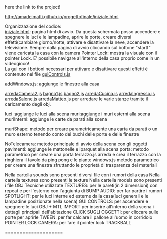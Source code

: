 
here the link to the project!

http://amadeimatti.github.io/progettofinale/iniziale.html





Organizzazione del codice: </br>
<a href="https://github.com/cvdlab-cg/439466/blob/master/September2014/WebContent/iniziale.html">iniziale.html</a>: pagina html di avvio. Da questa schermata posso accendere e spegnere le luci e le lampadine, aprire le porte, creare diversi effetti(cambiare giorno/notte, attivare e disattivare la neve, accendere la televisione.
Sempre dalla pagina di avvio cliccando sul bottone "startf" viene caricata la casa con la camera Pointer Lock: mostra la visuale con il pointer Lock. E' possibile navigare all'interno della casa proprio come in un videogioco! </br>
La gui con i bottoni necessari per attivare e disattivare questi effetti è contenuto nel file
<a href="https://github.com/cvdlab-cg/439466/blob/master/September2014/WebContent/assets/script/guiControls.js">guiControls.js</a> </br>

<a href="https://github.com/cvdlab-cg/439466/blob/master/September2014/WebContent/assets/script/addWindows.js">addWindows.js</a>: aggiunge le finestre alla casa </br>

<a href="https://github.com/cvdlab-cg/439466/blob/master/September2014/WebContent/assets/script/arredaCamera2.js">arredaCamera2.js</a>
<a href="https://github.com/cvdlab-cg/439466/blob/master/September2014/WebContent/assets/script/bagno1.js">bagno1.js</a>
<a href="https://github.com/cvdlab-cg/439466/blob/master/September2014/WebContent/assets/script/bagno2.js">bagno2.js</a>
<a href="https://github.com/cvdlab-cg/439466/blob/master/September2014/WebContent/assets/script/arredaCucina.js">arredaCucina.js</a>
<a href="https://github.com/cvdlab-cg/439466/blob/master/September2014/WebContent/assets/script/arredaIngresso.js">arredaIngresso.js</a>
<a href="https://github.com/cvdlab-cg/439466/blob/master/September2014/WebContent/assets/script/arredaSalone">arredaSalone.js</a>
<a href="https://github.com/cvdlab-cg/439466/blob/master/September2014/WebContent/assets/script/arredaMatteo.js">arredaMatteo.js</a> per arredare le varie stanze tramite il caricamento degli obj.


luci :aggiunge le luci alla scena muri:aggiunge i muri esterni alla scena muriInterni: aggiunge le carte da parati alla scena

muriShape: metodo per creare parametricamente una carta da parati o un muro esterno tenendo conto dei buchi delle porte e delle finestre

NoTelecamera: metodo principale di avvio della scena con gli oggetti pavimenti: aggiunge le mattonelle e iparquet alla scena porta: metodo parametrico per creare una porta terrazzo.js arreda e crea il terrazzo con la ringhiera il tavolo da ping pong e le piante 
windows.js metodo parametrico per creare una finestra sfruttando le proprietà di trasparenza dei materiali

Nella cartella sounds sono presenti diversi file con i rumori della casa
Nella cartella textures sono presenti le texture Nella cartella models sono presenti i file OBJ Tecniche utilizzate TEXTURES: per le pareti(in 2 dimensioni) con repeat e per l'esterno con l'aggiunta di BUMP 
AUDIO: per far partire i rumori
SPOTLIGHT: per le luci interne ed esterne dalla casa(luci generali e le lampadine posizionate nella scena)
GUI CONTROLS: per accendere e spegnere le luci
OBJ + MTL IMPORT per inserire all'interno della scena i dettagli principali dell'abitazione
CLICK SUGLI OGGETTI: per cliccare sulle porte per aprirle
TWEEN: per far calciare il pallone all'uomo in corridoio POINTER LOCK CAMERA: per fare il pointer lock TRACKBALL

====================

